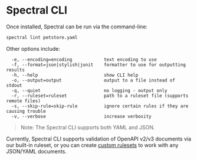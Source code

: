 # Spectral CLI

Once installed, Spectral can be run via the command-line:

```bash
spectral lint petstore.yaml
```

Other options include:

``` text
  -e, --encoding=encoding            text encoding to use
  -f, --format=json|stylish|junit    formatter to use for outputting results
  -h, --help                         show CLI help
  -o, --output=output                output to a file instead of stdout
  -q, --quiet                        no logging - output only
  -r, --ruleset=ruleset              path to a ruleset file (supports remote files)
  -s, --skip-rule=skip-rule          ignore certain rules if they are causing trouble
  -v, --verbose                      increase verbosity
```

> Note: The Spectral CLI supports both YAML and JSON.

Currently, Spectral CLI supports validation of OpenAPI v2/v3 documents via our built-in ruleset, or you can create [custom rulesets](../getting-started/rulesets.md) to work with any JSON/YAML documents.
